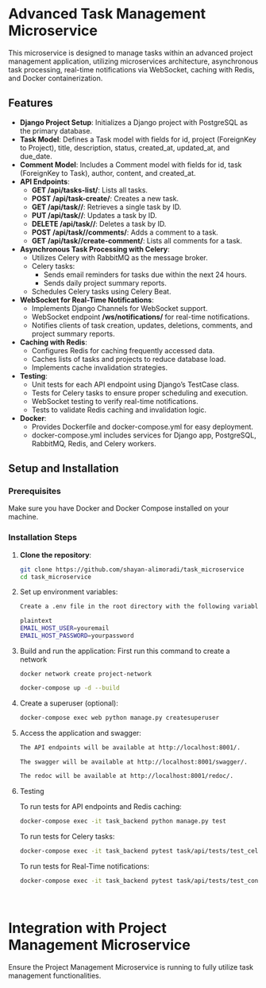 # Advanced Task Management Microservice

This microservice is designed to manage tasks within an advanced project management application, utilizing microservices architecture, asynchronous task processing, real-time notifications via WebSocket, caching with Redis, and Docker containerization.

## Features

- **Django Project Setup**: Initializes a Django project with PostgreSQL as the primary database.
- **Task Model**: Defines a Task model with fields for id, project (ForeignKey to Project), title, description, status, created_at, updated_at, and due_date.
- **Comment Model**: Includes a Comment model with fields for id, task (ForeignKey to Task), author, content, and created_at.
- **API Endpoints**:
  - **GET /api/tasks-list/**: Lists all tasks.
  - **POST /api/task-create/**: Creates a new task.
  - **GET /api/task/<id>/**: Retrieves a single task by ID.
  - **PUT /api/task/<id>/**: Updates a task by ID.
  - **DELETE /api/task/<id>/**: Deletes a task by ID.
  - **POST /api/task/<id>/comments/**: Adds a comment to a task.
  - **GET /api/task/<id>/create-comment/**: Lists all comments for a task.
- **Asynchronous Task Processing with Celery**:
  - Utilizes Celery with RabbitMQ as the message broker.
  - Celery tasks:
    - Sends email reminders for tasks due within the next 24 hours.
    - Sends daily project summary reports.
  - Schedules Celery tasks using Celery Beat.
- **WebSocket for Real-Time Notifications**:
  - Implements Django Channels for WebSocket support.
  - WebSocket endpoint **/ws/notifications/** for real-time notifications.
  - Notifies clients of task creation, updates, deletions, comments, and project summary reports.
- **Caching with Redis**:
  - Configures Redis for caching frequently accessed data.
  - Caches lists of tasks and projects to reduce database load.
  - Implements cache invalidation strategies.
- **Testing**:
  - Unit tests for each API endpoint using Django’s TestCase class.
  - Tests for Celery tasks to ensure proper scheduling and execution.
  - WebSocket testing to verify real-time notifications.
  - Tests to validate Redis caching and invalidation logic.
- **Docker**:
  - Provides Dockerfile and docker-compose.yml for easy deployment.
  - docker-compose.yml includes services for Django app, PostgreSQL, RabbitMQ, Redis, and Celery workers.

## Setup and Installation

### Prerequisites

Make sure you have Docker and Docker Compose installed on your machine.

### Installation Steps

1. **Clone the repository**:
   ```bash
   git clone https://github.com/shayan-alimoradi/task_microservice
   cd task_microservice

2. Set up environment variables:
    ```bash
    Create a .env file in the root directory with the following variables:

    plaintext
    EMAIL_HOST_USER=youremail
    EMAIL_HOST_PASSWORD=yourpassword

3. Build and run the application:
    First run this command to create a network
    ```
    docker network create project-network
    ```
    ```bash
    docker-compose up -d --build
    ```

4. Create a superuser (optional):
    ```bash
    docker-compose exec web python manage.py createsuperuser
    ```

5. Access the application and swagger:
    ```bash
    The API endpoints will be available at http://localhost:8001/.
    ```
    ```bash
    The swagger will be available at http://localhost:8001/swagger/.
    ```
    ```bash
    The redoc will be available at http://localhost:8001/redoc/.
    ```

6. Testing

    To run tests for API endpoints and Redis caching:
    ```bash
    docker-compose exec -it task_backend python manage.py test
    ```
    To run tests for Celery tasks:
    ```bash
    docker-compose exec -it task_backend pytest task/api/tests/test_celery.py
    ```
    To run tests for Real-Time notifications:
    ```bash
    docker-compose exec -it task_backend pytest task/api/tests/test_consumers.py
    ```
<br/>

# Integration with Project Management Microservice
Ensure the Project Management Microservice is running to fully utilize task management functionalities.